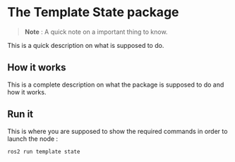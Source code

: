 # The Template State package

> **Note** : A quick note on a important thing to know.

This is a quick description on what is supposed to do.

## How it works

This is a complete description on what the package is supposed to do and how it works.

## Run it
This is where you are supposed to show the required commands in order to launch the node : 
```bash
ros2 run template state 
